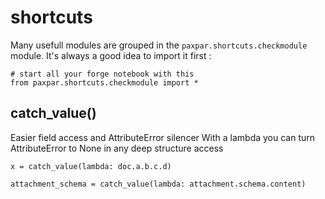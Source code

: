 # shortcuts

Many usefull modules are grouped in the `paxpar.shortcuts.checkmodule` module.
It's always a good idea to import it first :

```
# start all your forge notebook with this
from paxpar.shortcuts.checkmodule import *
```

## catch_value()

Easier field access and AttributeError silencer
With a lambda you can turn AttributeError to None in any deep structure access

```
x = catch_value(lambda: doc.a.b.c.d)
```

```
attachment_schema = catch_value(lambda: attachment.schema.content)
```